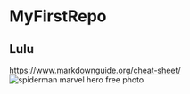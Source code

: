 # MyFirstRepo
## Lulu
https://www.markdownguide.org/cheat-sheet/
<img src="https://storage.needpix.com/rsynced_images/spiderman-3309033_1280.jpg" alt="spiderman  marvel  hero free photo"/>
  
